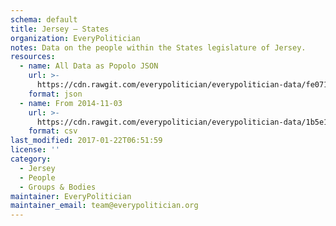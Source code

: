 ```yaml
---
schema: default
title: Jersey — States
organization: EveryPolitician
notes: Data on the people within the States legislature of Jersey.
resources:
  - name: All Data as Popolo JSON
    url: >-
      https://cdn.rawgit.com/everypolitician/everypolitician-data/fe071901beb78ab9d13d5580fa8c6496475678ed/data/Jersey/States/ep-popolo-v1.0.json
    format: json
  - name: From 2014-11-03
    url: >-
      https://cdn.rawgit.com/everypolitician/everypolitician-data/1b5e1735a6ef6dc92af7856a531461782e811129/data/Jersey/States/term-2011.csv
    format: csv
last_modified: 2017-01-22T06:51:59
license: ''
category:
  - Jersey
  - People
  - Groups & Bodies
maintainer: EveryPolitician
maintainer_email: team@everypolitician.org
---
```

